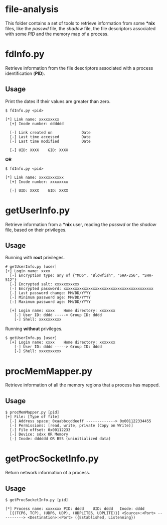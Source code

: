 # file-analysis

This folder contains a set of tools to retrieve information from some **\*nix** files, like the _passwd_ file, 
the _shadow_ file, the file descriptors associated with some _PID_ and the memory map of a process.

# fdInfo.py

Retrieve information from the file descriptors associated with a process identification (**PID**).

## Usage

Print the dates if their values are greater than zero.

```
$ fdInfo.py <pid>

[*] Link name: xxxxxxxxx
  [+] Inode number: dddddd
  
  [-] Link created on             Date
  [-] Last time accessed          Date
  [-] Last time modified          Date
  
  [-] UID: XXXX    GID: XXXX
```

**OR**

```
$ fdInfo.py <pid>

[*] Link name: xxxxxxxxxxx
  [+] Inode number: xxxxxxxx
  
  [-] UID: XXXX    GID: XXXX
```

# getUserInfo.py

Retrieve information from a **\*nix** user, reading the _passwd_ or the _shadow_ file, based on their privileges.

## Usage

Running with **root** privileges.

```
# getUserInfo.py [user]
[+] Login name: xxxx
  [-] Encryption type: any of {"MD5", "Blowfish", "SHA-256", "SHA-512"}
  [-] Encrypted salt: xxxxxxxxxxx
  [-] Encrypted password: xxxxxxxxxxxxxxxxxxxxxxxxxxxxxxxxxxxxxxxx
  [-] Last password change: MM/DD/YYYY
  [-] Minimum password age: MM/DD/YYYY
  [-] Maximum password age: MM/DD/YYYY

  [+] Login name: xxxx    Home directory: xxxxxxx
    [-] User ID: dddd -----> Group ID: dddd
    [-] Shell: xxxxxxxxxx
```

Running **without** privileges.

```
$ getUserInfo.py [user]
  [+] Login name: xxxx    Home directory: xxxxxxx
    [-] User ID: dddd -----> Group ID: dddd
    [-] Shell: xxxxxxxxxx
```

# procMemMapper.py

Retrieve information of all the memory regions that a process has mapped.

## Usage

```
$ procMemMapper.py [pid]
[+] File: [Type of file]
  [-] Address space: 0xaabbccddeeff -------------> 0x001122334455
  [-] Permissions: [read, write, private (Copy on Write)]
  [-] File offset: 0x00112233
  [-] Device: sdxx OR Memory
  [-] Inode: dddddd OR BSS (uninitialized data)
```


# getProcSocketInfo.py

Return network information of a process.

## Usage

```
$ getProcSocketInfo.py [pid]

[*] Process name: xxxxxxx PID: dddd    UID: dddd   Inode: dddd
  [{(TCP6, TCP), (UDP6, UDP), (UDPLITE6, UDPLITE)}] <Source>:<Port> ----------> <Destination>:<Port> ({Established, Listenning})

```

